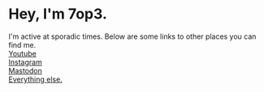 <!---
7op3/7op3 is a ✨ special ✨ repository because its `README.md` (this file) appears on your GitHub profile.
You can click the Preview link to take a look at your changes.
--->
# Hey, I'm 7op3.
I'm active at sporadic times.
Below are some links to other places you can find me.
<br><a rel="me" href="https://youtube.com/@7op3">Youtube</a>
<br><a rel="me" href="https://instagram.com/moegap">Instagram</a>
<br><a rel="me" href="https://bark.lgbt/@moe">Mastodon</a>
<br><a rel="me" href="https://linktr.ee/7op3">Everything else.</a>